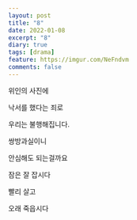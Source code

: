 ```yaml
---
layout: post
title: "8"
date: 2022-01-08
excerpt: "8"
diary: true
tags: [drama]
feature: https://imgur.com/NeFndvm
comments: false
---
```


위인의 사진에

낙서를 했다는 죄로

우리는 불행해집니다.

쌍방과실이니

안심해도 되는걸까요

잠은 잘 잡시다

빨리 살고

오래 죽읍시다
